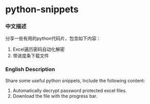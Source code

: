 # python-snippets
### 中文描述
分享一些有用的python代码片，包含如下内容：
1. Excel遍历密码自动化解密
2. 带进度条下载文件



### English Description
Share some useful python snippets, Include the following content:
1. Automatically decrypt password protected excel files.
2. Download the file with the progress bar.
